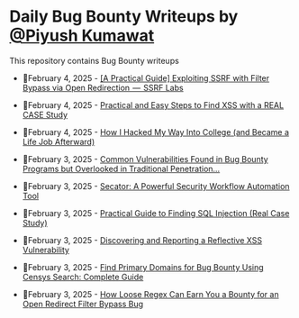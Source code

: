 # Daily Bug Bounty Writeups by [@Piyush Kumawat](https://twitter.com/piyush_supiy) 
This repository contains Bug Bounty writeups

<!-- BLOG-POST-LIST:START -->
 - 💯February 4, 2025 - [[A Practical Guide] Exploiting SSRF with Filter Bypass via Open Redirection  —  SSRF Labs](https://bashoverflow.medium.com/a-practical-guide-exploiting-ssrf-with-filter-bypass-via-open-redirection-ssrf-labs-e0cfaa0c5774?source=rss------bug_bounty-5) 

 - 💯February 4, 2025 - [Practical and Easy Steps to Find XSS with a REAL CASE Study](https://medium.com/@BugRey/practical-and-easy-steps-to-find-xss-with-a-real-case-study-6959a3fbd6bf?source=rss------bug_bounty-5) 

 - 💯February 4, 2025 - [How I Hacked My Way Into College &lpar;and Became a Life Job Afterward&rpar;](https://medium.com/@shxsu1/how-i-hacked-my-way-into-college-and-became-a-life-job-afterward-aef3e0e7e843?source=rss------bug_bounty-5) 

 - 💯February 3, 2025 - [Common Vulnerabilities Found in Bug Bounty Programs but Overlooked in Traditional Penetration…](https://medium.com/@hackrate/common-vulnerabilities-found-in-bug-bounty-programs-but-overlooked-in-traditional-penetration-10edc6a9ec1e?source=rss------bug_bounty-5) 

 - 💯February 3, 2025 - [Secator: A Powerful Security Workflow Automation Tool](https://osintteam.blog/secator-a-powerful-security-workflow-automation-tool-41995057c731?source=rss------bug_bounty-5) 

 - 💯February 3, 2025 - [Practical Guide to Finding SQL Injection &lpar;Real Case Study&rpar;](https://medium.com/@BugRey/practical-guide-to-finding-sql-injection-real-case-study-3625bdb9d8c3?source=rss------bug_bounty-5) 

 - 💯February 3, 2025 - [Discovering and Reporting a Reflective XSS Vulnerability](https://medium.com/@debang5hu/discovering-and-reporting-a-reflective-xss-vulnerability-8c5e14206d17?source=rss------bug_bounty-5) 

 - 💯February 3, 2025 - [Find Primary Domains for Bug Bounty Using Censys Search: Complete Guide](https://osintteam.blog/find-primary-domains-for-bug-bounty-using-censys-search-complete-guide-a26ea5eea5c2?source=rss------bug_bounty-5) 

 - 💯February 3, 2025 - [How Loose Regex Can Earn You a Bounty for an Open Redirect Filter Bypass Bug](https://medium.com/@halfcircassian/how-bad-regex-can-earn-you-a-bounty-for-an-open-redirect-filter-bypass-bug-6845a2b83f7c?source=rss------bug_bounty-5) 
<!-- BLOG-POST-LIST:END -->
